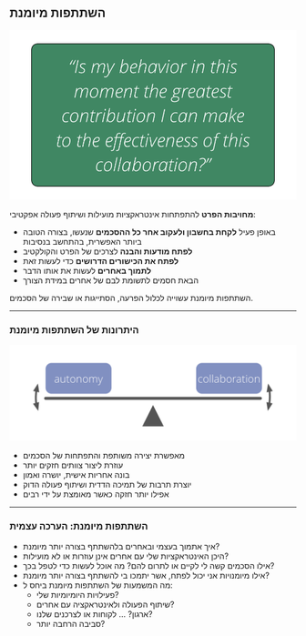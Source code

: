 ## השתתפות מיומנת

![right,fit](img/collaboration-values/artful-participation.png)

**מחויבות הפרט** להתפתחות אינטראקציות מועילות ושיתוף פעולה אפקטיבי:

- באופן פעיל **לקחת בחשבון ולעקוב אחר כל ההסכמים** שנעשו, בצורה הטובה ביותר האפשרית, בהתחשב בנסיבות
- **לפתח מודעות והבנה** לצרכים של הפרט והקולקטיב
- **לפתח את הכישורים הדרושים** כדי לעשות זאת
- **לתמוך באחרים** לעשות את אותו הדבר 
- הבאת חסמים לתשומת לבם של אחרים במידת הצורך

השתתפות מיומנת עשוייה לכלול הפרעה, הסתייגות או שבירה של הסכמים.

* * *

### היתרונות של השתתפות מיומנת

![right,fit](img/illustrations/balance-autonomy-collaboration-alt.png)

- מאפשרת יצירה משותפת והתפתחות של הסכמים
- עוזרת ליצור צוותים חזקים יותר
- בונה אחריות אישית, יושרה ואמון
- יוצרת תרבות של תמיכה הדדית ושיתוף פעולה הדוק
- אפילו יותר חזקה כאשר מאומצת על ידי רבים

* * *

### השתתפות מיומנת: הערכה עצמית

- איך אתמוך בעצמי ובאחרים בלהשתתף בצורה יותר מיומנת? 
- היכן האינטראקציות שלי עם אחרים אינן עוזרות או לא מועילות?
- אילו הסכמים קשה לי לקיים או לתרום להם? מה אוכל לעשות כדי לטפל בכך?
- אילו מיומנויות אני יכול לפתח, אשר יתמכו בי להשתתף בצורה יותר מיומנת?
- מה המשמעות של השתתפות מיומנת ביחס ל: 
    - פעילויות היומיומיות שלי?
    - שיתוף הפעולה ולאינטראקציה עם אחרים?
    - ארגון? ... לקוחות או לצרכנים שלנו?
    - סביבה הרחבה יותר?